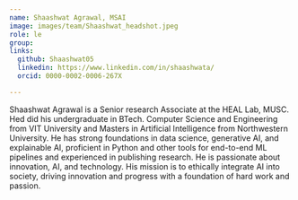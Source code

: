 ```yaml
---
name: Shaashwat Agrawal, MSAI
image: images/team/Shaashwat_headshot.jpeg
role: le
group: 
links: 
  github: Shaashwat05
  linkedin: https://www.linkedin.com/in/shaashwata/
  orcid: 0000-0002-0006-267X

---
```


Shaashwat Agrawal is a Senior research Associate at the HEAL Lab, MUSC. Hed did his undergraduate in BTech. Computer Science and Engineering from VIT University and Masters in Artificial Intelligence from Northwestern University. He has strong foundations in data science, generative AI, and explainable AI, proficient in Python and other tools for end-to-end ML pipelines and experienced in publishing research. He is passionate about innovation, AI, and technology. His mission is to ethically integrate AI into society, driving innovation and progress with a foundation of hard work and passion.

